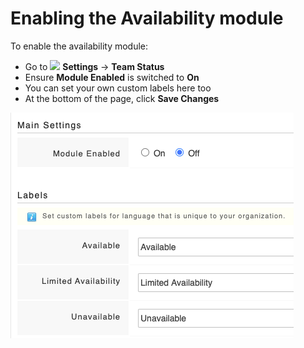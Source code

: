 # Enabling the Availability module

To enable the availability module:

* Go to ![](https://support.d4h.org/desk/file/10302050/image.png) **Settings** -&gt; **Team Status**
* Ensure **Module Enabled** is switched to **On**
* You can set your own custom labels here too
* At the bottom of the page, click **Save Changes**

![](../../.gitbook/assets/enabiling-availability.png)

